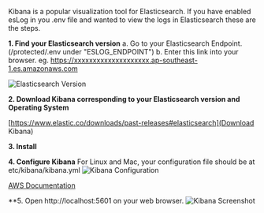 Kibana is a popular visualization tool for Elasticsearch. If you have enabled esLog in you .env file and wanted to view the logs in Elasticsearch these are the steps.

**1. Find your Elasticsearch version**
a. Go to your Elasticsearch Endpoint. (/protected/.env under "ESLOG_ENDPOINT")
b. Enter this link into your browser. eg. https://xxxxxxxxxxxxxxxxxxxx.ap-southeast-1.es.amazonaws.com

![Elasticsearch Version](https://firebasestorage.googleapis.com/v0/b/edmondtm-1d8ed.appspot.com/o/elasticsearchversion.png?alt=media&token=36a27df2-8921-49a4-81a8-6598ae7955a2)

**2. Download Kibana corresponding to your Elasticsearch version and Operating System**

[https://www.elastic.co/downloads/past-releases#elasticsearch](Download Kibana)

**3. Install**

**4. Configure Kibana**
For Linux and Mac, your configuration file should be at etc/kibana/kibana.yml
![Kibana Configuration](https://firebasestorage.googleapis.com/v0/b/edmondtm-1d8ed.appspot.com/o/kibana%20configuration.png?alt=media&token=2b15de9e-a2de-4a69-a4f9-ff72acf23d80)

[AWS Documentation](https://docs.aws.amazon.com/elasticsearch-service/latest/developerguide/es-kibana.html)

**5. Open http://localhost:5601 on your web browser.
![Kibana Screenshot](https://firebasestorage.googleapis.com/v0/b/edmondtm-1d8ed.appspot.com/o/kibana%20screenshot.png?alt=media&token=9a2724b9-b082-42be-9c3b-aa284f539324)




